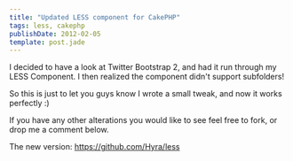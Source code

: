 ```yaml
---
title: "Updated LESS component for CakePHP"
tags: less, cakephp
publishDate: 2012-02-05
template: post.jade
---
```


I decided to have a look at Twitter Bootstrap 2, and had it run through my LESS Component. I then realized the component didn't support subfolders!

So this is just to let you guys know I wrote a small tweak, and now it works perfectly :)

If you have any other alterations you would like to see feel free to fork, or drop me a comment below.

The new version: https://github.com/Hyra/less
